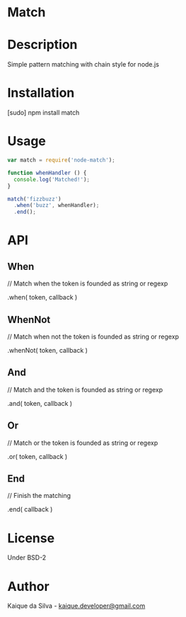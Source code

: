 # Match

# Description

Simple pattern matching with chain style for node.js

# Installation

  [sudo] npm install match

# Usage

  ```javascript
  var match = require('node-match');

  function whenHandler () {
    console.log('Matched!');
  }

  match('fizzbuzz')
    .when('buzz', whenHandler);
    .end();
  ```

# API

## When

  // Match when the token is founded as string or regexp

  .when( token, callback )

## WhenNot

  // Match when not the token is founded as string or regexp

  .whenNot( token, callback )

## And

  // Match and the token is founded as string or regexp
  
  .and( token, callback )

## Or

  // Match or the token is founded as string or regexp

  .or( token, callback )

## End

  // Finish the matching

  .end( callback )

# License

  Under BSD-2

# Author

  Kaique da Silva - kaique.developer@gmail.com

